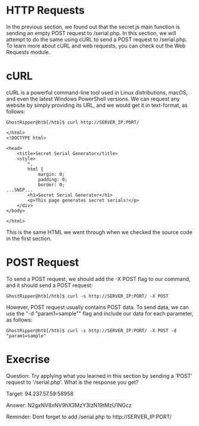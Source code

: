 # HTTP Requests
In the previous section, we found out that the secret.js main function is sending an empty POST request to /serial.php. In this section, we will attempt to do the same using cURL to send a POST request to /serial.php. To learn more about cURL and web requests, you can check out the Web Requests module.

# cURL
cURL is a powerful command-line tool used in Linux distributions, macOS, and even the latest Windows PowerShell versions. We can request any website by simply providing its URL, and we would get it in text-format, as follows:
```
GhostRipper@htb[/htb]$ curl http://SERVER_IP:PORT/

</html>
<!DOCTYPE html>

<head>
    <title>Secret Serial Generator</title>
    <style>
        *,
        html {
            margin: 0;
            padding: 0;
            border: 0;
...SNIP...
        <h1>Secret Serial Generator</h1>
        <p>This page generates secret serials!</p>
    </div>
</body>

</html>
```

This is the same HTML we went through when we checked the source code in the first section.

# POST Request
To send a POST request, we should add the -X POST flag to our command, and it should send a POST request:
```
GhostRipper@htb[/htb]$ curl -s http://SERVER_IP:PORT/ -X POST
```
However, POST request usually contains POST data. To send data, we can use the "-d "param1=sample"" flag and include our data for each parameter, as follows:
```
GhostRipper@htb[/htb]$ curl -s http://SERVER_IP:PORT/ -X POST -d "param1=sample"
```

# Execrise 

Question: Try applying what you learned in this section by sending a 'POST' request to '/serial.php'. What is the response you get?

Target: 94.237.57.59:58958

Answer: N2gxNV8xNV9hX3MzY3IzN19tMzU1NGcz

Reminder: Dont forget to add /serial.php to http://SERVER_IP:PORT/





